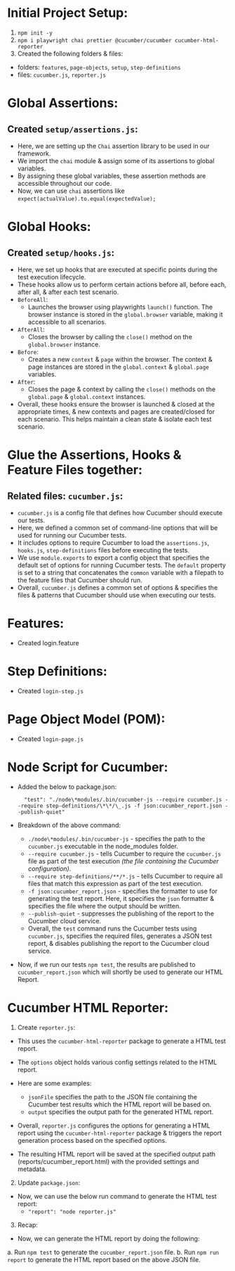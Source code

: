 # Initial Project Setup:

1. `npm init -y`
2. `npm i playwright chai prettier @cucumber/cucumber cucumber-html-reporter`
3. Created the following folders & files:

- folders: `features`, `page-objects`, `setup`, `step-definitions`
- files: `cucumber.js`, `reporter.js`

# Global Assertions:

## Created `setup/assertions.js`:

- Here, we are setting up the `Chai` assertion library to be used in our framework.
- We import the `chai` module & assign some of its assertions to global variables.
- By assigning these global variables, these assertion methods are accessible throughout our code.
- Now, we can use `chai` assertions like `expect(actualValue).to.equal(expectedValue);`

# Global Hooks:

## Created `setup/hooks.js`:

- Here, we set up hooks that are executed at specific points during the test execution lifecycle.
- These hooks allow us to perform certain actions before all, before each, after all, & after each test scenario.
- `BeforeAll`:
  - Launches the browser using playwrights `launch()` function. The browser instance is stored in the `global.browser` variable, making it accessible to all scenarios.
- `AfterAll`:
  - Closes the browser by calling the `close()` method on the `global.browser` instance.
- `Before`:
  - Creates a new `context` & `page` within the browser. The context & page instances are stored in the `global.context` & `global.page` variables.
- `After`:
  - Closes the page & context by calling the `close()` methods on the `global.page` & `global.context` instances.
- Overall, these hooks ensure the browser is launched & closed at the appropriate times, & new contexts and pages are created/closed for each scenario. This helps maintain a clean state & isolate each test scenario.

# Glue the Assertions, Hooks & Feature Files together:

## Related files: `cucumber.js`:

- `cucumber.js` is a config file that defines how Cucumber should execute our tests.
- Here, we defined a common set of command-line options that will be used for running our Cucumber tests.
- It includes options to require Cucumber to load the `assertions.js`, `hooks.js`, `step-definitions` files before executing the tests.
- We use `module.exports` to export a config object that specifies the default set of options for running Cucumber tests. The `default` property is set to a string that concatenates the `common` variable with a filepath to the feature files that Cucumber should run.
- Overall, `cucumber.js` defines a common set of options & specifies the files & patterns that Cucumber should use when executing our tests.

# Features:

- Created login.feature

# Step Definitions:

- Created `login-step.js`

# Page Object Model (POM):

- Created `login-page.js`

# Node Script for Cucumber:

- Added the below to package.json:
  ```
    "test": "./node\*modules/.bin/cucumber-js --require cucumber.js --require step-definitions/\*\*/\_.js -f json:cucumber_report.json --publish-quiet"
  ```
- Breakdown of the above command:

  - `./node\*modules/.bin/cucumber-js` - specifies the path to the `cucumber.js` executable in the node_modules folder.
  - `--require cucumber.js` - tells Cucumber to require the `cucumber.js` file as part of the test execution _(the file containing the Cucumber configuration)_.
  - `--require step-definitions/**/*.js` - tells Cucumber to require all files that match this expression as part of the test execution.
  - `-f json:cucumber_report.json` - specifies the formatter to use for generating the test report. Here, it specifies the `json` formatter & specifies the file where the output should be written.
  - `--publish-quiet` - suppresses the publishing of the report to the Cucumber cloud service.
  - Overall, the `test` command runs the Cucumber tests using `cucumber.js`, specifies the required files, generates a JSON test report, & disables publishing the report to the Cucumber cloud service.

- Now, if we run our tests `npm test`, the results are published to `cucumber_report.json` which will shortly be used to generate our HTML Report.

# Cucumber HTML Reporter:

1. Create `reporter.js`:

- This uses the `cucumber-html-reporter` package to generate a HTML test report.
- The `options` object holds various config settings related to the HTML report.
- Here are some examples:

  - `jsonFile` specifies the path to the JSON file containing the Cucumber test results which the HTML report will be based on.
  - `output` specifies the output path for the generated HTML report.

- Overall, `reporter.js` configures the options for generating a HTML report using the `cucumber-html-reporter` package & triggers the report generation process based on the specified options.
- The resulting HTML report will be saved at the specified output path (reports/cucumber_report.html) with the provided settings and metadata.

2. Update `package.json`:

- Now, we can use the below run command to generate the HTML test report:
  - `"report": "node reporter.js"`

3. Recap:

- Now, we can generate the HTML report by doing the following:

a. Run `npm test` to generate the `cucumber_report.json` file.
b. Run `npm run report` to generate the HTML report based on the above JSON file.
